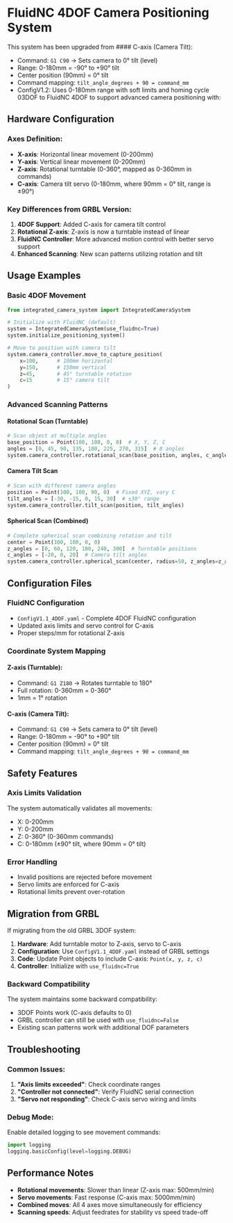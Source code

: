 # FluidNC 4DOF Camera Positioning System

This system has been upgraded from #### C-axis (Camera Tilt):
- Command: `G1 C90` → Sets camera to 0° tilt (level)
- Range: 0-180mm = -90° to +90° tilt
- Center position (90mm) = 0° tilt
- Command mapping: `tilt_angle_degrees + 90 = command_mm`
- ConfigV1.2: Uses 0-180mm range with soft limits and homing cycle 03DOF to FluidNC 4DOF to support advanced camera positioning with:

## Hardware Configuration

### Axes Definition:
- **X-axis**: Horizontal linear movement (0-200mm)
- **Y-axis**: Vertical linear movement (0-200mm)  
- **Z-axis**: Rotational turntable (0-360°, mapped as 0-360mm in commands)
- **C-axis**: Camera tilt servo (0-180mm, where 90mm = 0° tilt, range is ±90°)

### Key Differences from GRBL Version:

1. **4DOF Support**: Added C-axis for camera tilt control
2. **Rotational Z-axis**: Z-axis is now a turntable instead of linear
3. **FluidNC Controller**: More advanced motion control with better servo support
4. **Enhanced Scanning**: New scan patterns utilizing rotation and tilt

## Usage Examples

### Basic 4DOF Movement
```python
from integrated_camera_system import IntegratedCameraSystem

# Initialize with FluidNC (default)
system = IntegratedCameraSystem(use_fluidnc=True)
system.initialize_positioning_system()

# Move to position with camera tilt
system.camera_controller.move_to_capture_position(
    x=100,      # 100mm horizontal
    y=150,      # 150mm vertical  
    z=45,       # 45° turntable rotation
    c=15        # 15° camera tilt
)
```

### Advanced Scanning Patterns

#### Rotational Scan (Turntable)
```python
# Scan object at multiple angles
base_position = Point(100, 100, 0, 0)  # X, Y, Z, C
angles = [0, 45, 90, 135, 180, 225, 270, 315]  # 8 angles
system.camera_controller.rotational_scan(base_position, angles, c_angle=0)
```

#### Camera Tilt Scan
```python
# Scan with different camera angles
position = Point(100, 100, 90, 0)  # Fixed XYZ, vary C
tilt_angles = [-30, -15, 0, 15, 30]  # ±30° range
system.camera_controller.tilt_scan(position, tilt_angles)
```

#### Spherical Scan (Combined)
```python
# Complete spherical scan combining rotation and tilt
center = Point(100, 100, 0, 0)
z_angles = [0, 60, 120, 180, 240, 300]  # Turntable positions
c_angles = [-20, 0, 20]  # Camera tilt angles
system.camera_controller.spherical_scan(center, radius=50, z_angles=z_angles, c_angles=c_angles)
```

## Configuration Files

### FluidNC Configuration
- `ConfigV1.1_4DOF.yaml` - Complete 4DOF FluidNC configuration
- Updated axis limits and servo control for C-axis
- Proper steps/mm for rotational Z-axis

### Coordinate System Mapping

#### Z-axis (Turntable):
- Command: `G1 Z180` → Rotates turntable to 180°
- Full rotation: 0-360mm = 0-360°
- 1mm = 1° rotation

#### C-axis (Camera Tilt):
- Command: `G1 C90` → Sets camera to 0° tilt (level)
- Range: 0-180mm = -90° to +90° tilt
- Center position (90mm) = 0° tilt
- Command mapping: `tilt_angle_degrees + 90 = command_mm`

## Safety Features

### Axis Limits Validation
The system automatically validates all movements:
- X: 0-200mm
- Y: 0-200mm  
- Z: 0-360° (0-360mm commands)
- C: 0-180mm (±90° tilt, where 90mm = 0° tilt)

### Error Handling
- Invalid positions are rejected before movement
- Servo limits are enforced for C-axis
- Rotational limits prevent over-rotation

## Migration from GRBL

If migrating from the old GRBL 3DOF system:

1. **Hardware**: Add turntable motor to Z-axis, servo to C-axis
2. **Configuration**: Use `ConfigV1.1_4DOF.yaml` instead of GRBL settings
3. **Code**: Update Point objects to include C-axis: `Point(x, y, z, c)`
4. **Controller**: Initialize with `use_fluidnc=True`

### Backward Compatibility
The system maintains some backward compatibility:
- 3DOF Points work (C-axis defaults to 0)
- GRBL controller can still be used with `use_fluidnc=False`
- Existing scan patterns work with additional DOF parameters

## Troubleshooting

### Common Issues:
1. **"Axis limits exceeded"**: Check coordinate ranges
2. **"Controller not connected"**: Verify FluidNC serial connection
3. **"Servo not responding"**: Check C-axis servo wiring and limits

### Debug Mode:
Enable detailed logging to see movement commands:
```python
import logging
logging.basicConfig(level=logging.DEBUG)
```

## Performance Notes

- **Rotational movements**: Slower than linear (Z-axis max: 500mm/min)
- **Servo movements**: Fast response (C-axis max: 5000mm/min)  
- **Combined moves**: All 4 axes move simultaneously for efficiency
- **Scanning speeds**: Adjust feedrates for stability vs speed trade-off